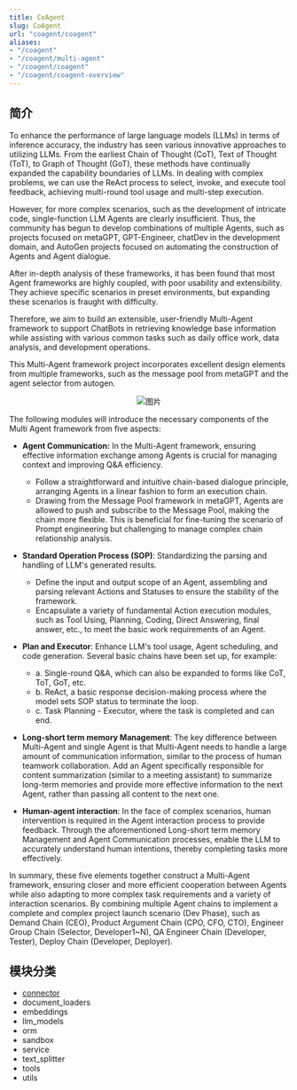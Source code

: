 ```yaml
---
title: CoAgent
slug: CoAgent
url: "coagent/coagent"
aliases:
- "/coagent"
- "/coagent/multi-agent"
- "/coagent/coagent"
- "/coagent/coagent-overview"
---
```



## 简介
To enhance the performance of large language models (LLMs) in terms of inference accuracy, the industry has seen various innovative approaches to utilizing LLMs. From the earliest Chain of Thought (CoT), Text of Thought (ToT), to Graph of Thought (GoT), these methods have continually expanded the capability boundaries of LLMs. In dealing with complex problems, we can use the ReAct process to select, invoke, and execute tool feedback, achieving multi-round tool usage and multi-step execution.

However, for more complex scenarios, such as the development of intricate code, single-function LLM Agents are clearly insufficient. Thus, the community has begun to develop combinations of multiple Agents, such as projects focused on metaGPT, GPT-Engineer, chatDev in the development domain, and AutoGen projects focused on automating the construction of Agents and Agent dialogue.

After in-depth analysis of these frameworks, it has been found that most Agent frameworks are highly coupled, with poor usability and extensibility. They achieve specific scenarios in preset environments, but expanding these scenarios is fraught with difficulty.

Therefore, we aim to build an extensible, user-friendly Multi-Agent framework to support ChatBots in retrieving knowledge base information while assisting with various common tasks such as daily office work, data analysis, and development operations.

This Multi-Agent framework project incorporates excellent design elements from multiple frameworks, such as the message pool from metaGPT and the agent selector from autogen.

<div align=center>
  <img src="/images/chatbot/luban.png" alt="图片">
</div>

The following modules will introduce the necessary components of the Multi Agent framework from five aspects:

- **Agent Communication:** In the Multi-Agent framework, ensuring effective information exchange among Agents is crucial for managing context and improving Q&A efficiency. 
  - Follow a straightforward and intuitive chain-based dialogue principle, arranging Agents in a linear fashion to form an execution chain. 
  - Drawing from the Message Pool framework in metaGPT, Agents are allowed to push and subscribe to the Message Pool, making the chain more flexible. This is beneficial for fine-tuning the scenario of Prompt engineering but challenging to manage complex chain relationship analysis.

- **Standard Operation Process (SOP)**: Standardizing the parsing and handling of LLM's generated results. 
  - Define the input and output scope of an Agent, assembling and parsing relevant Actions and Statuses to ensure the stability of the framework. 
  - Encapsulate a variety of fundamental Action execution modules, such as Tool Using, Planning, Coding, Direct Answering, final answer, etc., to meet the basic work requirements of an Agent.

- **Plan and Executor**: Enhance LLM's tool usage, Agent scheduling, and code generation. Several basic chains have been set up, for example: 
  - a. Single-round Q&A, which can also be expanded to forms like CoT, ToT, GoT, etc. 
  - b. ReAct, a basic response decision-making process where the model sets SOP status to terminate the loop. 
  - c. Task Planning - Executor, where the task is completed and can end.
- **Long-short term memory Management**: The key difference between Multi-Agent and single Agent is that Multi-Agent needs to handle a large amount of communication information, similar to the process of human teamwork collaboration. Add an Agent specifically responsible for content summarization (similar to a meeting assistant) to summarize long-term memories and provide more effective information to the next Agent, rather than passing all content to the next one.
- **Human-agent interaction**: In the face of complex scenarios, human intervention is required in the Agent interaction process to provide feedback. Through the aforementioned Long-short term memory Management and Agent Communication processes, enable the LLM to accurately understand human intentions, thereby completing tasks more effectively.

In summary, these five elements together construct a Multi-Agent framework, ensuring closer and more efficient cooperation between Agents while also adapting to more complex task requirements and a variety of interaction scenarios. By combining multiple Agent chains to implement a complete and complex project launch scenario (Dev Phase), such as Demand Chain (CEO), Product Argument Chain (CPO, CFO, CTO), Engineer Group Chain (Selector, Developer1~N), QA Engineer Chain (Developer, Tester), Deploy Chain (Developer, Deployer).

## 模块分类
- [connector](/coagent/connector)
- document_loaders
- embeddings
- llm_models
- orm
- sandbox
- service
- text_splitter
- tools
- utils

